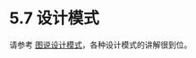 # 5.7 设计模式

请参考 [图说设计模式](http://design-patterns.readthedocs.io/zh_CN/latest/index.html)，各种设计模式的讲解很到位。